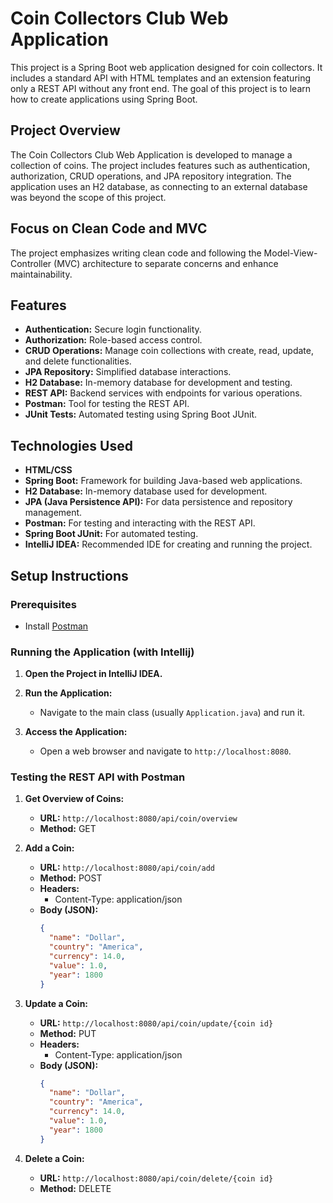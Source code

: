 # Coin Collectors Club Web Application

This project is a Spring Boot web application designed for coin collectors. It includes a standard API with HTML templates and an extension featuring only a REST API without any front end. The goal of this project is to learn how to create applications using Spring Boot.

## Project Overview

The Coin Collectors Club Web Application is developed to manage a collection of coins. The project includes features such as authentication, authorization, CRUD operations, and JPA repository integration. The application uses an H2 database, as connecting to an external database was beyond the scope of this project. 

## Focus on Clean Code and MVC

The project emphasizes writing clean code and following the Model-View-Controller (MVC) architecture to separate concerns and enhance maintainability.

## Features

- **Authentication:** Secure login functionality.
- **Authorization:** Role-based access control.
- **CRUD Operations:** Manage coin collections with create, read, update, and delete functionalities.
- **JPA Repository:** Simplified database interactions.
- **H2 Database:** In-memory database for development and testing.
- **REST API:** Backend services with endpoints for various operations.
- **Postman:** Tool for testing the REST API.
- **JUnit Tests:** Automated testing using Spring Boot JUnit.

## Technologies Used


- **HTML/CSS**
- **Spring Boot:** Framework for building Java-based web applications.
- **H2 Database:** In-memory database used for development.
- **JPA (Java Persistence API):** For data persistence and repository management.
- **Postman:** For testing and interacting with the REST API.
- **Spring Boot JUnit:** For automated testing.
- **IntelliJ IDEA:** Recommended IDE for creating and running the project.

## Setup Instructions

### Prerequisites

- Install [Postman](https://www.postman.com/)

### Running the Application (with Intellij)

1. **Open the Project in IntelliJ IDEA.**

2. **Run the Application:**
   - Navigate to the main class (usually `Application.java`) and run it.

3. **Access the Application:**
   - Open a web browser and navigate to `http://localhost:8080`.

### Testing the REST API with Postman

1. **Get Overview of Coins:**
   - **URL:** `http://localhost:8080/api/coin/overview`
   - **Method:** GET

2. **Add a Coin:**
   - **URL:** `http://localhost:8080/api/coin/add`
   - **Method:** POST
   - **Headers:**
     - Content-Type: application/json
   - **Body (JSON):**
     ```json
     {
       "name": "Dollar",
       "country": "America",
       "currency": 14.0,
       "value": 1.0,
       "year": 1800
     }
     ```

3. **Update a Coin:**
   - **URL:** `http://localhost:8080/api/coin/update/{coin id}`
   - **Method:** PUT
   - **Headers:**
     - Content-Type: application/json
   - **Body (JSON):**
     ```json
     {
       "name": "Dollar",
       "country": "America",
       "currency": 14.0,
       "value": 1.0,
       "year": 1800
     }
     ```

4. **Delete a Coin:**
   - **URL:** `http://localhost:8080/api/coin/delete/{coin id}`
   - **Method:** DELETE

